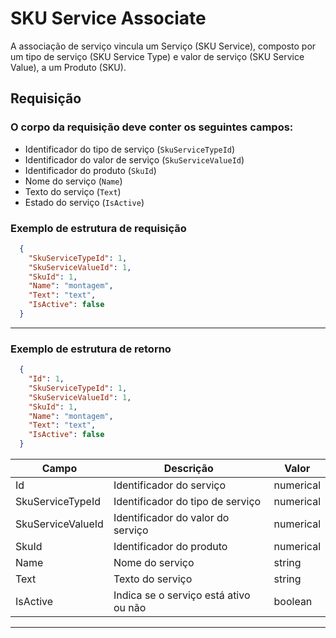 # SKU Service Associate

A associação de serviço vincula um Serviço (SKU Service), composto por um tipo de serviço (SKU Service Type) e valor de serviço (SKU Service Value),
a um Produto (SKU).

## Requisição

### O corpo da requisição deve conter os seguintes campos:

- Identificador do tipo de serviço (`SkuServiceTypeId`)
- Identificador do valor de serviço (`SkuServiceValueId`)
- Identificador do produto (`SkuId`)
- Nome do serviço (`Name`)
- Texto do serviço (`Text`)
- Estado do serviço (`IsActive`)

### Exemplo de estrutura de requisição

```json
  {
    "SkuServiceTypeId": 1,
    "SkuServiceValueId": 1,
    "SkuId": 1,
    "Name": "montagem",
    "Text": "text",
    "IsActive": false
  }
```

---

### Exemplo de estrutura de retorno

```json
  {
    "Id": 1,
    "SkuServiceTypeId": 1,
    "SkuServiceValueId": 1,
    "SkuId": 1,
    "Name": "montagem",
    "Text": "text",
    "IsActive": false
  }
```

| Campo             | Descrição                             | Valor     |
| ----------------- | ------------------------------------- | --------- |
| Id                | Identificador do serviço              | numerical |
| SkuServiceTypeId  | Identificador do tipo de serviço      | numerical |
| SkuServiceValueId | Identificador do valor do serviço     | numerical |
| SkuId             | Identificador do produto              | numerical |
| Name              | Nome do serviço                       | string    |
| Text              | Texto do serviço                      | string    |
| IsActive          | Indica se o serviço está ativo ou não | boolean   |

---
